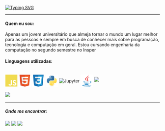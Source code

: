 <a href="https://git.io/typing-svg"><img src="https://readme-typing-svg.demolab.com?font=Fira+Code&size=50&duration=2000&pause=500&color=1C66F7&center=true&vCenter=true&random=false&width=1100&height=70&lines=Ol%C3%A1%2C+eu+sou+o+Braga%F0%9F%98%8A;Seja+bem+vindo+ao+meu+universo%F0%9F%91%BE%F0%9F%A4%96" alt="Typing SVG" /></a>

---
<h4>
  Quem eu sou: 
</h4>
Apenas um jovem universitário que almeja tornar o mundo um lugar melhor para as pessoas e sempre em busca de conhecer mais sobre programação, tecnologia e computação em geral. 
Estou cursando engenharia da computação no segundo semestre no Insper 


<h4> Linguagens utilizadas:</h4>
<div style="display: inline_block"><br>
  <img align="center" alt="Js" height="40" width="40" src="https://raw.githubusercontent.com/devicons/devicon/master/icons/javascript/javascript-plain.svg">
  <img align="center" alt="HTML" height="40" width="40" src="https://raw.githubusercontent.com/devicons/devicon/master/icons/html5/html5-original.svg">
  <img align="center" alt="CSS" height="40" width="40" src="https://raw.githubusercontent.com/devicons/devicon/master/icons/css3/css3-original.svg">
  <img align="center" alt="Python" height="40" width="40" src="https://raw.githubusercontent.com/devicons/devicon/master/icons/python/python-original.svg">
  <img align="center" alt="Jupyter" height="40" width="40" src="https://cdn.jsdelivr.net/gh/devicons/devicon/icons/jupyter/jupyter-original-wordmark.svg">
  <img align="center" alt="Jupyter" height="40" width="40" src="https://github.com/devicons/devicon/blob/master/icons/java/java-original.svg">
  <img src="https://cdn.jsdelivr.net/gh/devicons/devicon@latest/icons/nodejs/nodejs-original.svg" />
</div>
<br>
<img src= 'https://github-readme-stats.vercel.app/api/top-langs/?username=Joaovabbr&layout=donut-vertical&theme=midnight-purple' >


  ---
<h5> 
Onde me encontrar:
</h5>
<a href= 'https://www.instagram.com/jvalmeidabraga/'><img src='https://img.shields.io/badge/Instagram-E4405F?style=for-the-badge&logo=instagram&logoColor=white'></a>
<a href= 'https://www.linkedin.com/in/joaovab/'><img src='https://img.shields.io/badge/LinkedIn-0077B5?style=for-the-badge&logo=linkedin&logoColor=white'></a>
<a href='https://outlook.office.com/mail/deeplink/compose?mailtouri=mailto%3Ajoaovab%40al.insper.edu.br'><img src='https://img.shields.io/badge/joaovab@al.insper.edu.br-0078D4?style=for-the-badge&logo=microsoft-outlook&logoColor=white'></a>





<!--
**Joaovabbr/Joaovabbr** is a ✨ _special_ ✨ repository because its `README.md` (this file) appears on your GitHub profile.

Here are some ideas to get you started:

- 🔭 I’m currently working on ...
- 🌱 I’m currently learning ...
- 👯 I’m looking to collaborate on ...
- 🤔 I’m looking for help with ...
- 💬 Ask me about ...
- 📫 How to reach me: ...
- 😄 Pronouns: ...
- ⚡ Fun fact: ...
-->
